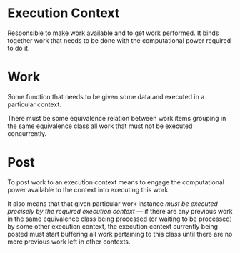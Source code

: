 ﻿# Execution Context

Responsible to make work available and to get work performed. It binds together work that needs to be done with the computational power required to do it.

# Work

Some function that needs to be given some data and executed in a particular context.

There must be some equivalence relation between work items grouping in the same equivalence class all work that must not be executed concurrently.

# Post

To post work to an execution context means to engage the computational power available to the context into executing this work.

It also means that that given particular work instance *must be executed precisely by the required execution context* &mdash; if there are any previous work in the same equivalence class being processed (or waiting to be processed) by some other execution context, the execution context currently being posted must start buffering all work pertaining to this class until there are no more previous work left in other contexts.
